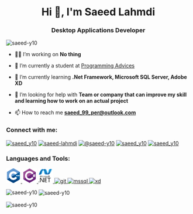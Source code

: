 <h1 align="center">Hi 👋, I'm Saeed Lahmdi</h1>
<h3 align="center">Desktop Applications Developer</h3>

<p align="left"> <img src="https://komarev.com/ghpvc/?username=saeed-y10&label=Profile%20views&color=0e75b6&style=flat" alt="saeed-y10" /> </p>

- 👨‍💻 I’m working on **No thing**

- 🔭 I’m currently a student at [Programming Advices](programmingadvices.com)

- 🌱 I’m currently learning **.Net Framework, Microsoft SQL Server, Adobe XD**

- 🤝 I’m looking for help with **Team or company that can improve my skill and learning how to work on an actual project**

- 📫 How to reach me **saeed_99_per@outlook.com**

<h3 align="left">Connect with me:</h3>
<p align="left">
<a href="https://twitter.com/saeed_y10" target="blank"><img align="center" src="https://raw.githubusercontent.com/rahuldkjain/github-profile-readme-generator/master/src/images/icons/Social/twitter.svg" alt="saeed_y10" height="30" width="40" /></a>
<a href="https://linkedin.com/in/saeed-lahmdi" target="blank"><img align="center" src="https://raw.githubusercontent.com/rahuldkjain/github-profile-readme-generator/master/src/images/icons/Social/linked-in-alt.svg" alt="saeed-lahmdi" height="30" width="40" /></a>
<a href="https://medium.com/@saeed-y10" target="blank"><img align="center" src="https://raw.githubusercontent.com/rahuldkjain/github-profile-readme-generator/master/src/images/icons/Social/medium.svg" alt="@saeed-y10" height="30" width="40" /></a>
<a href="https://www.hackerrank.com/saeed_y10" target="blank"><img align="center" src="https://raw.githubusercontent.com/rahuldkjain/github-profile-readme-generator/master/src/images/icons/Social/hackerrank.svg" alt="saeed_y10" height="30" width="40" /></a>
<a href="https://www.leetcode.com/saeed_y10" target="blank"><img align="center" src="https://raw.githubusercontent.com/rahuldkjain/github-profile-readme-generator/master/src/images/icons/Social/leet-code.svg" alt="saeed_y10" height="30" width="40" /></a>
</p>



<h3 align="left">Languages and Tools:</h3>
<p align="left"> <a href="https://www.w3schools.com/cpp/" target="_blank" rel="noreferrer"> <img src="https://raw.githubusercontent.com/devicons/devicon/master/icons/cplusplus/cplusplus-original.svg" alt="cplusplus" width="40" height="40"/> </a> <a href="https://www.w3schools.com/cs/" target="_blank" rel="noreferrer"> <img src="https://raw.githubusercontent.com/devicons/devicon/master/icons/csharp/csharp-original.svg" alt="csharp" width="40" height="40"/> </a> <a href="https://dotnet.microsoft.com/" target="_blank" rel="noreferrer"> <img src="https://raw.githubusercontent.com/devicons/devicon/master/icons/dot-net/dot-net-original-wordmark.svg" alt="dotnet" width="40" height="40"/> </a> <a href="https://git-scm.com/" target="_blank" rel="noreferrer"> <img src="https://www.vectorlogo.zone/logos/git-scm/git-scm-icon.svg" alt="git" width="40" height="40"/> </a> <a href="https://www.microsoft.com/en-us/sql-server" target="_blank" rel="noreferrer"> <img src="https://www.svgrepo.com/show/303229/microsoft-sql-server-logo.svg" alt="mssql" width="40" height="40"/> </a> <a href="https://www.adobe.com/products/xd.html" target="_blank" rel="noreferrer"> <img src="https://cdn.worldvectorlogo.com/logos/adobe-xd.svg" alt="xd" width="40" height="40"/> </a> </p>

<p><img align="left" src="https://github-readme-stats.vercel.app/api/top-langs?username=saeed-y10&show_icons=true&locale=en&layout=compact" alt="saeed-y10" /></p>

<p>&nbsp;<img align="center" src="https://github-readme-stats.vercel.app/api?username=saeed-y10&show_icons=true&locale=en" alt="saeed-y10" /></p>

<p><img align="center" src="https://github-readme-streak-stats.herokuapp.com/?user=saeed-y10&" alt="saeed-y10" /></p>
